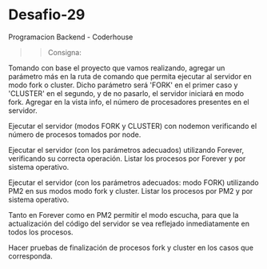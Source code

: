 # Desafio-29
Programacion Backend - Coderhouse
>> Consigna: 

Tomando con base el proyecto que vamos realizando, agregar un parámetro más en la ruta de comando que permita ejecutar al servidor en modo fork o cluster. Dicho parámetro será 'FORK' en el primer caso y 'CLUSTER' en el segundo, y de no pasarlo, el servidor iniciará en modo fork.
Agregar en la vista info, el número de procesadores presentes en el servidor.

Ejecutar el servidor (modos FORK y CLUSTER) con nodemon verificando el número de procesos tomados por node.

Ejecutar el servidor (con los parámetros adecuados) utilizando Forever, verificando su correcta operación. Listar los procesos por Forever y por sistema operativo.

Ejecutar el servidor (con los parámetros adecuados: modo FORK) utilizando PM2 en sus modos modo fork y cluster. Listar los procesos por PM2 y por sistema operativo.

Tanto en Forever como en PM2 permitir el modo escucha, para que la actualización del código del servidor se vea reflejado inmediatamente en todos los procesos.

Hacer pruebas de finalización de procesos fork y cluster en los casos que corresponda.
